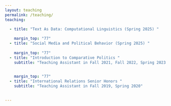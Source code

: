 ```yaml
---
layout: teaching
permalink: /teaching/
teaching:

  - title: "Text As Data: Computational Linguistics (Spring 2025) "
    
    margin_top: "77"
  - title: "Social Media and Political Behavior (Spring 2025) "
    
    margin_top: "77"
  - title: "Introduction to Comparative Politics "
    subtitle: "Teaching Assistant in Fall 2021, Fall 2022, Spring 2023 "

  
    margin_top: "77"
  - title: "International Relations Senior Honors "
    subtitle: "Teaching Assistant in Fall 2019, Spring 2020"

  
---
```

